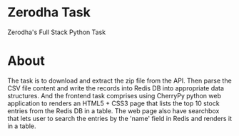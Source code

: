 # Zerodha Task
Zerodha's Full Stack Python Task

# About
The task is to download and extract the zip file from the API. 
Then parse the CSV file content and write the records into Redis DB into appropriate data structures. 
And the frontend task comprises using CherryPy python web application to renders an HTML5 + CSS3 page 
that lists the top 10 stock entries from the Redis DB in a table.
The web page also have searchbox that lets user to search the entries by the 'name' field in Redis and renders it in a table.
